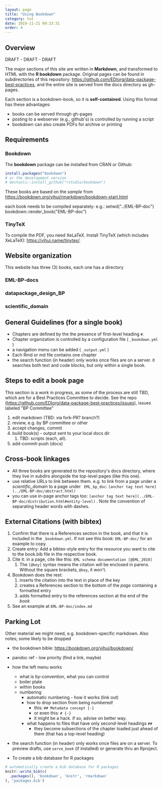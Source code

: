 ```yaml
---
layout: page
title: "Using Bookdown"
category: tut
date: 2019-11-21 09:23:31
order: 4
---
```




## Overview

 DRAFT - DRAFT - DRAFT

The major sections of this site are written in **Markdown**, and transformed to HTML with the **R bookdown** package. Original pages can be found in subdirectories of this repository: https://github.com/EDIorg/data-package-best-practices, and the entire site is served from the docs directory as gh-pages.

Each section is a bookdown-book, so it is **self-contained**. Using this format has these advantages:
- books can be served through gh-pages
- posting to a webserver (e.g., github's) is controlled by running a script
- bookdown can also create PDFs for archive or printing

## Requirements
### Bookdown 
The **bookdown** package can be installed from CRAN or Github:

```R
install.packages("bookdown")
# or the development version
# devtools::install_github("rstudio/bookdown")
```

These books are based on the _sample_ from  https://bookdown.org/yihui/rmarkdown/bookdown-start.html

each book needs to be compiled separately:
e.g.:
setwd("../EML-BP-doc")
bookdown::render_book("EML-BP-doc")


### TinyTeX
To compile the PDF, you need XeLaTeX. Install TinyTeX (which includes XeLaTeX): <https://yihui.name/tinytex/>.

## Website organization
This website has three (3) books, each one has a directory
### EML-BP-docs
### datapackage_design_BP
### scientific_domain



## General Guidelines (for a single book)
- Chapters are defined by the the presence of first-level heading `#`. 
- Chapter organization is controlled by a configuration file ( `_bookdown.yml` )
- a navigation menu can be added ( `_output.yml` )
- Each Rmd or md file contains one chapter 
- the search function (in header) only works once files are on a server. it searches both text and code blocks, but only within a single book. 

## Steps to edit a book page
This section is a work in progress, as some of the process are still TBD, which are for a Best Practices Committee to decide. See the repo (https://github.com/EDIorg/data-package-best-practices/issues), issues labeled "BP Committee"
1. edit markdown (TBD: via fork-PR? branch?)
1. review, e.g. by BP committee or other
1. accept changes, commit 
1. build book(s) - output sent to your local docs dir
   1. TBD: scripts (each, all).
1. add-commit-push (docs)



## Cross-book linkages
- All three books are generated to the repository's docs directory, where they live in subdirs alongside the top-level pages (like this one). 
- use relative URLs to link between them. e.g. to link from a page under a *scientific_domain* to a page under ` EML_bp_doc`: `[anchor tag text here](../EML-BP-doc/abstract.html)`
- you can use in-page anchor tags too: `[anchor tag text here](../EML-BP-doc/distribution.html#entity-level)` . Note the convention of separating header words with dashes.


## External Citations (with bibtex)
1. Confirm that there is a References section in the book, and that it is included in the ` _bookdown.yml `. If not see this book: ` EML-BP-doc/ ` for an example to copy.
1. Create entry: Add a bibtex-style entry for the resource you want to cite to the book.bib file in the respective book. 
1. Cite it: in a page, cite like this: `EML schema documentation [@EML_2019]`
   1. The ` [@key] ` syntax means the citation will be enclosed in parens. Without the square brackets, ` @key `, it won't. 
1. Bookdown does the rest: 
   1. inserts the citation into the text in place of the key
   1. creates a References section to the bottom of the *page* containing a formatted entry 
   1. adds formatted entry to the references section at the end of the *book* 
1. See an example at ` EML-BP-doc/index.md `



## Parking Lot
Other material we might need, e.g. bookdown-specific markdown. Also notes; some likely to be dropped
- the bookdown bible: https://bookdown.org/yihui/bookdown/
- pandoc ref - low priority (find a link, maybe)
- how the left menu works
  - what is by-convention, what you can control
  - boiler plate  
  - within books
  - numbering 
    - automatic numbering - how it works (link out)
    - how to drop section from being numbered! 
      - this: `## Metadata concept {-}`
      - or even this: `# {-}`
      - it might be a hack. if so, advise on better way.
    - what happens to files that have only second-level headings `##`
      - they become subsections of the chapter loaded just ahead of them (that has a top-level heading)


- the search function (in header) only works once files are on a server. To preview drafts, use ` serve_book ` (if installed) or generate thru an Rproject.



- To create a bib database for R packages

```R
# automatically create a bib database for R packages
knitr::write_bib(c(
  .packages(), 'bookdown', 'knitr', 'rmarkdown'
), 'packages.bib')
```


